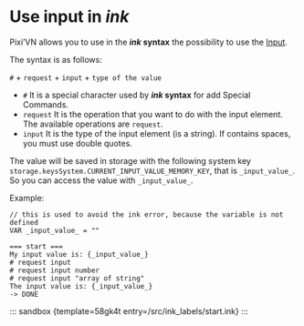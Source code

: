 # Use input in *ink*

Pixi’VN allows you to use in the ***ink* syntax** the possibility to use the [Input](/start/input.md).

The syntax is as follows:

`#` + `request` + `input` + `type of the value`

* `#` It is a special character used by ***ink* syntax** for add Special Commands.
* `request` It is the operation that you want to do with the input element. The available operations are `request`.
* `input` It is the type of the input element (is a string). If contains spaces, you must use double quotes.

The value will be saved in storage with the following system key `storage.keysSystem.CURRENT_INPUT_VALUE_MEMORY_KEY`, that is `_input_value_`. So you can access the value with `_input_value_`.

Example:

```ink
// this is used to avoid the ink error, because the variable is not defined
VAR _input_value_ = ""

=== start ===
My input value is: {_input_value_}
# request input
# request input number
# request input "array of string"
The input value is: {_input_value_}
-> DONE
```

::: sandbox {template=58gk4t entry=/src/ink_labels/start.ink}
:::
